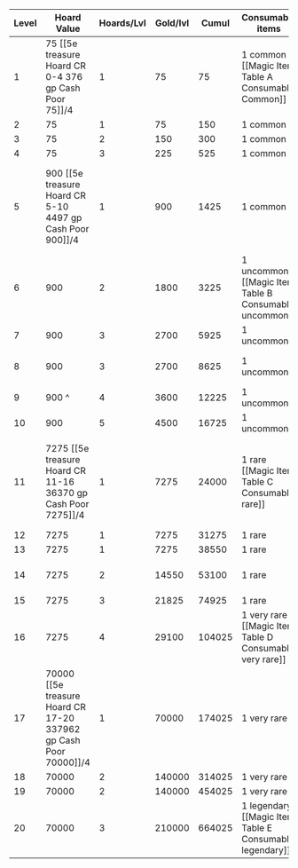 | Level | Hoard Value                                                      | Hoards/Lvl | Gold/lvl | Cumul  | Consumable items                                         | Permanent items                                                       |
| ----- | ---------------------------------------------------------------- | ---------- | -------- | ------ | -------------------------------------------------------- | --------------------------------------------------------------------- |
| 1     | 75 [[5e treasure Hoard CR 0-4 376 gp Cash Poor 75]]/4            | 1          | 75       | 75     | 1 common [[Magic Item Table A Consumable Common]]        | 1st uncommon [[Magic Item Table F uncommon level 1]]                  |
| 2     | 75                                                               | 1          | 75       | 150    | 1 common                                                 |                                                                       |
| 3     | 75                                                               | 2          | 150      | 300    | 1 common                                                 |                                                                       |
| 4     | 75                                                               | 3          | 225      | 525    | 1 common                                                 |                                                                       |
| 5     | 900 [[5e treasure Hoard CR 5-10 4497 gp Cash Poor 900]]/4        | 1          | 900      | 1425   | 1 common                                                 | 2nd uncommon or a 1st rare [[Magic Item Table G rare Level 5]]        |
| 6     | 900                                                              | 2          | 1800     | 3225   | 1 uncommon [[Magic Item Table B Consumable uncommon]]    |                                                                       |
| 7     | 900                                                              | 3          | 2700     | 5925   | 1 uncommon                                               |                                                                       |
| 8     | 900                                                              | 3          | 2700     | 8625   | 1 uncommon                                               | 1st rare or 2nd uncommon                                              |
| 9     | 900                             ^                                | 4          | 3600     | 12225  | 1 uncommon                                               |                                                                       |
| 10    | 900                                                              | 5          | 4500     | 16725  | 1 uncommon                                               |                                                                       |
| 11    | 7275 [[5e treasure Hoard CR 11-16 36370 gp Cash Poor 7275]]/4    | 1          | 7275     | 24000  | 1 rare  [[Magic Item Table C Consumable rare]]           | 2nd rare or a 1st very rare [[Magic Item Table H very Rare Level 11]] |
| 12    | 7275                                                             | 1          | 7275     | 31275  | 1 rare                                                   |                                                                       |
| 13    | 7275                                                             | 1          | 7275     | 38550  | 1 rare                                                   |                                                                       |
| 14    | 7275                                                             | 2          | 14550    | 53100  | 1 rare                                                   | 1st very rare or a 2nd rare                                           |
| 15    | 7275                                                             | 3          | 21825    | 74925  | 1 rare                                                   |                                                                       |
| 16    | 7275                                                             | 4          | 29100    | 104025 | 1 very rare  [[Magic Item Table D Consumable very rare]] |                                                                       |
| 17    | 70000 [[5e treasure Hoard CR 17-20 337962 gp Cash Poor 70000]]/4 | 1          | 70000    | 174025 | 1 very rare                                              | 1st legendary  [[Magic Item Table I legendary Level 17]]              |
| 18    | 70000                                                            | 2          | 140000   | 314025 | 1 very rare                                              |                                                                       |
| 19    | 70000                                                            | 2          | 140000   | 454025 | 1 very rare                                              |                                                                       |
| 20    | 70000                                                            | 3          | 210000   | 664025 | 1 legendary  [[Magic Item Table E Consumable legendary]] |                                                                       |






